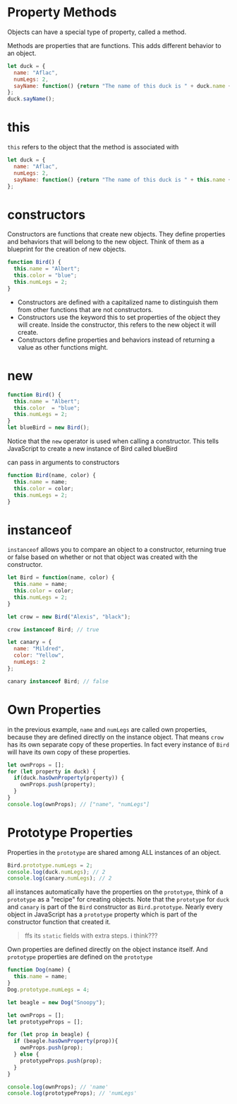 # Property Methods
Objects can have a special type of property, called a method.

Methods are properties that are functions. This adds different behavior to an object.
```javascript
let duck = {
  name: "Aflac",
  numLegs: 2,
  sayName: function() {return "The name of this duck is " + duck.name + ".";}
};
duck.sayName();
```

# this
`this` refers to the object that the method is associated with
```javascript
let duck = {
  name: "Aflac",
  numLegs: 2,
  sayName: function() {return "The name of this duck is " + this.name + ".";}
};
```

# constructors
Constructors are functions that create new objects. They define properties and behaviors that will belong to the new object. Think of them as a blueprint for the creation of new objects.
```javascript
function Bird() {
  this.name = "Albert";
  this.color = "blue";
  this.numLegs = 2;
}
```
- Constructors are defined with a capitalized name to distinguish them from other functions that are not constructors.
- Constructors use the keyword this to set properties of the object they will create. Inside the constructor, this refers to the new object it will create.
- Constructors define properties and behaviors instead of returning a value as other functions might.

# new
```javascript
function Bird() {
  this.name = "Albert";
  this.color  = "blue";
  this.numLegs = 2;
}
let blueBird = new Bird();
```

Notice that the `new` operator is used when calling a constructor. This tells JavaScript to create a new instance of Bird called blueBird

can pass in arguments to constructors 
```javascript
function Bird(name, color) {
  this.name = name;
  this.color = color;
  this.numLegs = 2;
}
```
# instanceof
`instanceof` allows you to compare an object to a constructor, returning true or false based on whether or not that object was created with the constructor.
```javascript
let Bird = function(name, color) {
  this.name = name;
  this.color = color;
  this.numLegs = 2;
}

let crow = new Bird("Alexis", "black");

crow instanceof Bird; // true

let canary = {
  name: "Mildred",
  color: "Yellow",
  numLegs: 2
};

canary instanceof Bird; // false
```

# Own Properties
in the previous example, `name` and `numLegs` are called own properties, because they are defined directly on the instance object. That means `crow` has its own separate copy of these properties. In fact every instance of `Bird` will have its own copy of these properties.
```javascript
let ownProps = [];
for (let property in duck) {
  if(duck.hasOwnProperty(property)) {
    ownProps.push(property);
  }
}
console.log(ownProps); // ["name", "numLegs"]
```

# Prototype Properties
Properties in the `prototype` are shared among ALL instances of an object.
```javascript
Bird.prototype.numLegs = 2;
console.log(duck.numLegs); // 2
console.log(canary.numLegs); // 2
```
all instances automatically have the properties on the `prototype`, think of a `prototype` as a "recipe" for creating objects. Note that the `prototype` for `duck` and `canary` is part of the `Bird` constructor as `Bird.prototype`. Nearly every object in JavaScript has a `prototype` property which is part of the constructor function that created it.
> ffs its `static` fields with extra steps. i think???

Own properties are defined directly on the object instance itself. And `prototype` properties are defined on the `prototype`
``` javascript
function Dog(name) {
  this.name = name;
}
Dog.prototype.numLegs = 4;

let beagle = new Dog("Snoopy");

let ownProps = [];
let prototypeProps = [];

for (let prop in beagle) {
  if (beagle.hasOwnProperty(prop)){
    ownProps.push(prop);
  } else {
    prototypeProps.push(prop);
  }
}

console.log(ownProps); // 'name'
console.log(prototypeProps); // 'numLegs'
```